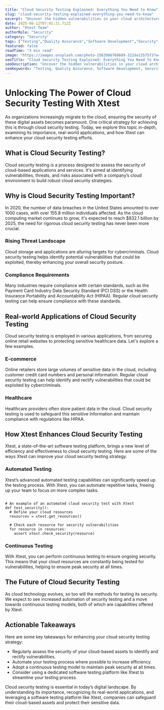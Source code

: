 ```yaml
---
title: "Cloud Security Testing Explained: Everything You Need to Know"
slug: "cloud-security-testing-explained-everything-you-need-to-know"
excerpt: "Uncover the hidden vulnerabilities in your cloud architecture before they become threats with effective Cloud Security Testing. Dive into our comprehensive guide and learn about the best practices, latest tools, and techniques to fortify your cloud security. Dont leave your digital assets to chance, get proactive about your online safety today!"
date: 2025-06-12T07:01:21.712Z
author: "Xtest Team"
authorRole: "Security"
category: "Security"
tags: ["Testing","Quality Assurance","Software Development","Security","Vulnerability"]
featured: false
readTime: "3 min read"
image: "https://images.unsplash.com/photo-1563986768609-322da13575f3?w=1200&h=600&fit=crop"
seoTitle: "Cloud Security Testing Explained: Everything You Need to Know"
seoDescription: "Uncover the hidden vulnerabilities in your cloud architecture before they become threats with effective Cloud Security Testing. Dive into our comprehensive guide and learn about the best practices, latest tools, and techniques to fortify your cloud security. Dont leave your digital assets to chance, get proactive about your online safety today!"
seoKeywords: "Testing, Quality Assurance, Software Development, Security, Vulnerability"
---
```


# Unlocking The Power of Cloud Security Testing With Xtest

As organizations increasingly migrate to the cloud, ensuring the security of these digital assets becomes paramount. One critical strategy for achieving this is through cloud security testing. Today, we explore this topic in-depth, examining its importance, real-world applications, and how Xtest can enhance your cloud security testing efforts.

## What is Cloud Security Testing?

Cloud security testing is a process designed to assess the security of cloud-based applications and services. It's aimed at identifying vulnerabilities, threats, and risks associated with a company’s cloud environment to build robust cloud security strategies.

## Why is Cloud Security Testing Important?

In 2020, the number of data breaches in the United States amounted to over 1000 cases, with over 155.8 million individuals affected. As the cloud computing market continues to grow, it's expected to reach $832.1 billion by 2025, the need for rigorous cloud security testing has never been more crucial.

### Rising Threat Landscape

Cloud storage and applications are alluring targets for cybercriminals. Cloud security testing helps identify potential vulnerabilities that could be exploited, thereby enhancing your overall security posture.

### Compliance Requirements

Many industries require compliance with certain standards, such as the Payment Card Industry Data Security Standard (PCI DSS) or the Health Insurance Portability and Accountability Act (HIPAA). Regular cloud security testing can help ensure compliance with these standards.

## Real-world Applications of Cloud Security Testing

Cloud security testing is employed in various applications, from securing online retail websites to protecting sensitive healthcare data. Let's explore a few examples.

### E-commerce

Online retailers store large volumes of sensitive data in the cloud, including customer credit card numbers and personal information. Regular cloud security testing can help identify and rectify vulnerabilities that could be exploited by cybercriminals.

### Healthcare

Healthcare providers often store patient data in the cloud. Cloud security testing is used to safeguard this sensitive information and maintain compliance with regulations like HIPAA.

## How Xtest Enhances Cloud Security Testing

Xtest, a state-of-the-art software testing platform, brings a new level of efficiency and effectiveness to cloud security testing. Here are some of the ways Xtest can improve your cloud security testing strategy.

### Automated Testing

Xtest’s advanced automated testing capabilities can significantly speed up the testing process. With Xtest, you can automate repetitive tasks, freeing up your team to focus on more complex tasks.

```

# An example of an automated cloud security test with Xtest
def test_security():
  # Define your cloud resources
  resources = xtest.get_resources()

  # Check each resource for security vulnerabilities
  for resource in resources:
    assert xtest.check_security(resource)
```

### Continuous Testing

With Xtest, you can perform continuous testing to ensure ongoing security. This means that your cloud resources are constantly being tested for vulnerabilities, helping to ensure peak security at all times.

## The Future of Cloud Security Testing

As cloud technology evolves, so too will the methods for testing its security. We expect to see increased automation of security testing and a move towards continuous testing models, both of which are capabilities offered by Xtest.

## Actionable Takeaways

Here are some key takeaways for enhancing your cloud security testing strategy:

*   Regularly assess the security of your cloud-based assets to identify and rectify vulnerabilities.
*   Automate your testing process where possible to increase efficiency.
*   Adopt a continuous testing model to maintain peak security at all times.
*   Consider using a dedicated software testing platform like Xtest to streamline your testing process.

Cloud security testing is essential in today’s digital landscape. By understanding its importance, recognizing its real-world applications, and leveraging a software testing platform like Xtest, companies can safeguard their cloud-based assets and protect their sensitive data.